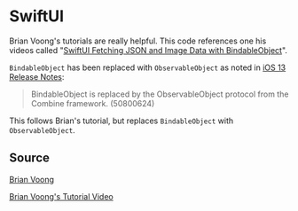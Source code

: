 # SwiftUI

Brian Voong's tutorials are really helpful. This code references one his videos called "[SwiftUI Fetching JSON and Image Data with BindableObject][1]".

`BindableObject` has been replaced with `ObservableObject` as noted in [iOS 13 Release Notes][2]:

> BindableObject is replaced by the ObservableObject protocol from the Combine framework. (50800624)

This follows Brian's tutorial, but replaces `BindableObject` with `ObservableObject`.

## Source

[Brian Voong](https://www.youtube.com/channel/UCuP2vJ6kRutQBfRmdcI92mA/featured)


[Brian Voong's Tutorial Video][1]

[1]: https://www.youtube.com/watch?v=xT4wGOc2jd4
[2]: https://developer.apple.com/documentation/ios_ipados_release_notes/ios_13_release_notes
